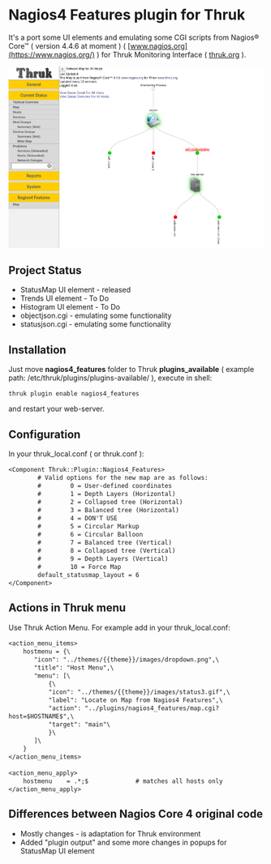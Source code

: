 # Nagios4 Features plugin for Thruk

It's a port some UI elements and emulating some CGI scripts from Nagios® Core™ ( version 4.4.6 at moment ) ( [www.nagios.org](https://www.nagios.org/) ) for Thruk Monitoring Interface ( [thruk.org](http://thruk.org/) ).

![Screenshot](./screenshot.png "")

## Project Status
- StatusMap UI element - released
- Trends UI element - To Do
- Histogram UI element - To Do
- objectjson.cgi - emulating some functionality
- statusjson.cgi - emulating some functionality

## Installation

Just move **nagios4_features** folder to Thruk **plugins_available** ( example path: /etc/thruk/plugins/plugins-available/ ), execute in shell:

    thruk plugin enable nagios4_features

and restart your web-server.

## Configuration

In your thruk_local.conf ( or thruk.conf ):

    <Component Thruk::Plugin::Nagios4_Features>
            # Valid options for the new map are as follows:
            #        0 = User-defined coordinates
            #        1 = Depth Layers (Horizontal)
            #        2 = Collapsed tree (Horizontal)
            #        3 = Balanced tree (Horizontal)
            #        4 = DON'T USE
            #        5 = Circular Markup
            #        6 = Circular Balloon
            #        7 = Balanced tree (Vertical)
            #        8 = Collapsed tree (Vertical)
            #        9 = Depth Layers (Vertical)
            #        10 = Force Map
            default_statusmap_layout = 6
    </Component>
## Actions in Thruk menu

Use Thruk Action Menu. For example add in your thruk_local.conf:

    <action_menu_items>
        hostmenu = {\
           "icon": "../themes/{{theme}}/images/dropdown.png",\
           "title": "Host Menu",\
           "menu": [\
               {\
               "icon": "../themes/{{theme}}/images/status3.gif",\
               "label": "Locate on Map from Nagios4 Features",\
               "action": "../plugins/nagios4_features/map.cgi?host=$HOSTNAME$",\
               "target": "main"\
               }\
           ]\
        }
    </action_menu_items>

    <action_menu_apply>
        hostmenu    = .*;$             # matches all hosts only
    </action_menu_apply>

## Differences between Nagios Core 4 original code
- Mostly changes - is adaptation for Thruk environment
- Added "plugin output" and some more changes in popups for StatusMap UI element 
